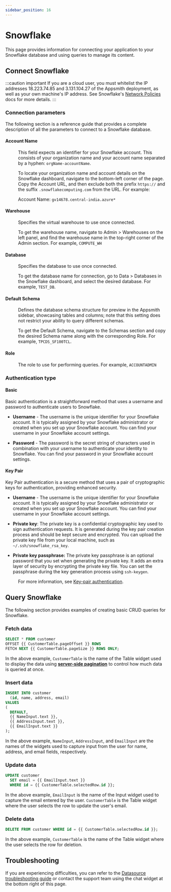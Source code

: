 ```yaml
---
sidebar_position: 16
---
```

# Snowflake
This page provides information for connecting your application to your Snowflake database and using queries to manage its content.

## Connect Snowflake

:::caution important
If you are a cloud user, you must whitelist the IP addresses 18.223.74.85 and 3.131.104.27 of the Appsmith deployment, as well as your own machine's IP address. See Snowflake's [Network Policies](https://docs.snowflake.com/en/user-guide/network-policies#creating-network-policies) docs for more details.
:::

### Connection parameters

The following section is a reference guide that provides a complete description of all the parameters to connect to a Snowflake database.

<ZoomImage src="/img/snowflake-datasource-config.png" alt="Configuring a Snowflake datasource." caption="Configuring a Snowflake datasource." />

#### Account Name

<dd>

This field expects an identifier for your Snowflake account. This consists of your organization name and your account name separated by a hyphen: <code>orgName-accountName</code>. 

To locate your organization name and account details on the Snowflake dashboard, navigate to the bottom-left corner of the page. Copy the Account URL, and then exclude both the prefix `https://` and the suffix `.snowflakecomputing.com` from the URL. For example: 

Account Name: `gv14678.central-india.azure*`





<ZoomImage src="/img/snow-1.png" alt="Find your account name on the Snowflake dashboard at the bottom-left of the page." caption="Find your account name on the Snowflake dashboard at the bottom-left of the page." />

</dd>

#### Warehouse

<dd>

Specifies the virtual warehouse to use once connected.

To get the warehouse name, navigate to Admin > Warehouses on the left panel, and find the warehouse name in the top-right corner of the Admin section. For example, `COMPUTE_WH`



</dd>

#### Database

<dd>

Specifies the database to use once connected.

To get the database name for connection, go to Data > Databases in the Snowflake dashboard, and select the desired database. For example, `TEST_DB`.

</dd>

#### Default Schema

<dd>

Defines the database schema structure for preview in the Appsmith sidebar, showcasing tables and columns; note that this setting does not restrict your ability to query different schemas.

To get the Default Schema, navigate to the Schemas section and copy the desired Schema name along with the corresponding Role. For example, `TPCDS_SF100TCL`.

</dd>

#### Role

<dd>

The role to use for performing queries. For example, `ACCOUNTADMIN`

</dd>

### Authentication type

#### Basic

Basic authentication is a straightforward method that uses a username and password to authenticate users to Snowflake.


* **Username** - The username is the unique identifier for your Snowflake account. It is typically assigned by your Snowflake administrator or created when you set up your Snowflake account. You can find your username in your Snowflake account settings. 

* **Password** - The password is the secret string of characters used in combination with your username to authenticate your identity to Snowflake. You can find your password in your Snowflake account settings.


#### Key Pair

Key Pair authentication is a secure method that uses a pair of cryptographic keys for authentication, providing enhanced security.


 * **Username** - The username is the unique identifier for your Snowflake account. It is typically assigned by your Snowflake administrator or created when you set up your Snowflake account. You can find your username in your Snowflake account settings. 

 * **Private key**: The private key is a confidential cryptographic key used to sign authentication requests. It is generated during the key pair creation process and should be kept secure and encrypted. You can upload the private key file from your local machine, such as `~/.ssh/snowflake_rsa_key`.

* **Private key passphrase:** The private key passphrase is an optional password that you set when generating the private key. It adds an extra layer of security by encrypting the private key file. You can set the passphrase during the key generation process using `ssh-keygen`.

<dd>

For more information, see [Key-pair authentication](https://docs.snowflake.com/en/user-guide/key-pair-auth).

</dd>

## Query Snowflake

The following section provides examples of creating basic CRUD queries for Snowflake.

### Fetch data

```sql
SELECT * FROM customer
OFFSET {{ CustomerTable.pageOffset }} ROWS
FETCH NEXT {{ CustomerTable.pageSize }} ROWS ONLY;
```

In the above example, `CustomerTable` is the name of the Table widget used to display the data using [**server-side pagination**](/build-apps/how-to-guides/Server-side-pagination-in-table) to control how much data is queried at once.

### Insert data

```sql
INSERT INTO customer
  (id, name, address, email)
VALUES
(
  DEFAULT,
  {{ NameInput.text }},
  {{ AddressInput.text }},
  {{ EmailInput.text }}
);
```

In the above example, `NameInput`, `AddressInput`, and `EmailInput` are the names of the widgets used to capture input from the user for name, address, and email fields, respectively.

### Update data

```sql
UPDATE customer
  SET email = {{ EmailInput.text }}
  WHERE id = {{ CustomerTable.selectedRow.id }};
```

In the above example, `EmailInput` is the name of the Input widget used to capture the email entered by the user. `CustomerTable` is the Table widget where the user selects the row to update the user's email.

### Delete data

```sql
DELETE FROM customer WHERE id = {{ CustomerTable.selectedRow.id }};
```

In the above example, `CustomerTable` is the name of the Table widget where the user selects the row for deletion.

## Troubleshooting

If you are experiencing difficulties, you can refer to the [Datasource troubleshooting guide](/help-and-support/troubleshooting-guide/action-errors/datasource-errors) or contact the support team using the chat widget at the bottom right of this page.